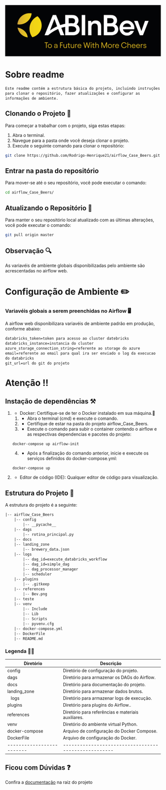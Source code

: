 <img src="./references/img/Bev.png" alt="header" style="width: 850px;"/>

# Sobre readme

<div style="font-size: 14px;">

    Este readme contém a estrutura básica do projeto, incluindo instruções para clonar o repositório, fazer atualizações e configurar as informações de ambiente.

</div>

## Clonando o Projeto 📝

Para começar a trabalhar com o projeto, siga estas etapas:

1. Abra o terminal.
2. Navegue para a pasta onde você deseja clonar o projeto.
3. Execute o seguinte comando para clonar o repositório:

```bash
git clone https://github.com/Rodrigo-Henrique21/airflow_Case_Beers.git
```

## Entrar na pasta do repositório

Para mover-se até o seu repositório, você pode executar o comando:

```bash
cd airflow_Case_Beers/
```

## Atualizando o Repositório 📂

Para manter o seu repositório local atualizado com as últimas alterações, você pode executar o comando:


```bash
git pull origin master
```

## Observação 🔍

As variavéis de ambiente globais disponibilizadas pelo ambiente são acrescentadas no airflow web.

# Configuração de Ambiente ✏️ 

### Variavéis globais a serem preenchidas no Airflow  🖥️

A airflow web disponibilizara variavéis de ambiente padrão em produção, conforme abaixo:

```
databricks_token=token para acesso ao cluster datebricks
databricks_instance=instancia do cluster
azure_storage_connection_string=referente ao storage do azure
email=referente ao email para qual ira ser enviado o log da execucao do databricks
git_url=url do git do projeto

```

# Atenção ‼️

## Instação de dependências ⚒️

1. - Docker: Certifique-se de ter o Docker instalado em sua máquina.🧱
    1. - Abra o terminal (cmd) e execute o comando.
    2. - Certifique de estar na pasta do projeto airflow_Case_Beers.
    3. - Execute o comando para subir o container contendo o airflow e as respectivas dependencias e pacotes do projeto:
    ```
    docker-compose up airflow-init
    ```
    4. - Após a finalização do comando anterior, inicie e execute os serviços definidos do docker-compose.yml:
    ```
    docker-compose up
    ```

2. - Editor de código (IDE): Qualquer editor de código para visualização.

## Estrutura do Projeto 🧩

A estrutura do projeto é a seguinte:

```
|-- airflow_Case_Beers
    |-- config
        |-- __pycache__
    |-- dags
        |-- rotina_principal.py
    |-- docs
    |-- landing_zone
        |-- brewery_data.json
    |-- logs
        |-- dag_id=execute_databricks_workflow
        |-- dag_id=simple_dag
        |-- dag_processor_manager
        |-- scheduler
    |-- plugins
        |-- .gitkeep
    |-- references
        |-- Bev.png
    |-- teste
    |-- venv
        |-- Include
        |-- Lib
        |-- Scripts
        |-- pyvenv.cfg
    |-- docker-compose.yml
    |-- DockerFile
    |-- README.md
```  

### Legenda 🧩🧩

| Diretório               | Descrição                                          |
|-------------------------|----------------------------------------------------|
| config                  | Diretório de configuração do projeto.              |
| dags                    | Diretório para armazenar os DAGs do Airflow.       |
| docs                    | Diretório para documentação do projeto.            |
| landing_zone            | Diretório para armazenar dados brutos.             |
| &nbsp;&nbsp; logs       | Diretório para armazenar logs de execução.         |
| plugins                 | Diretório para plugins do Airflow..                |
| references              | Diretório para referências e materiais auxiliares. |
| venv                    | Diretório do ambiente virtual Python.              |
| docker-compose          | Arquivo de configuração do Docker Compose.         |
| DockerFile              | Arquivo de configuração do Docker.                 |
|-------------------------|----------------------------------------------------|


## Ficou com Dúvidas ❓

Confira a [documentação](airflow_Case_Beers/docs/Documentacao.docx) na raiz do projeto


